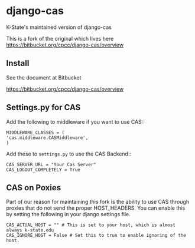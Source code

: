 django-cas
==========

K-State&#39;s maintained version of django-cas

This is a fork of the original which lives here https://bitbucket.org/cpcc/django-cas/overview

Install
-------

See the document at Bitbucket

https://bitbucket.org/cpcc/django-cas/overview

Settings.py for CAS
-------------------

Add the following to middleware if you want to use CAS::
    
    MIDDLEWARE_CLASSES = (
    'cas.middleware.CASMiddleware',
    )
    

Add these to ``settings.py`` to use the CAS Backend::


    CAS_SERVER_URL = "Your Cas Server"
    CAS_LOGOUT_COMPLETELY = True


CAS on Poxies
-------------

Part of our reason for maintaining this fork is the ability to use CAS through proxies that do not 
send the proper HOST_HEADERS.  You can enable this by setting the following in your django settings file.

    CAS_ACTUAL_HOST = "" # This is set to your host, which is almost always k-state.edu
    CAS_IGNORE_HOST = False # Set this to true to enable ignoring of the host.

